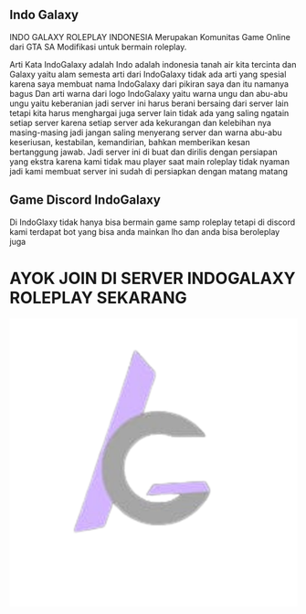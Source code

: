 ## Indo Galaxy

INDO GALAXY ROLEPLAY INDONESIA Merupakan Komunitas Game Online dari GTA SA Modifikasi untuk bermain roleplay.

Arti Kata IndoGalaxy adalah Indo adalah indonesia tanah air kita tercinta dan Galaxy yaitu alam semesta arti dari IndoGalaxy tidak ada arti yang spesial karena saya membuat nama IndoGalaxy dari pikiran saya dan itu namanya bagus
Dan arti warna dari logo IndoGalaxy yaitu warna ungu dan abu-abu ungu yaitu keberanian jadi server ini harus berani bersaing dari server lain tetapi kita harus menghargai juga server lain tidak ada yang saling ngatain setiap server karena setiap server ada kekurangan dan kelebihan nya masing-masing jadi jangan saling menyerang server  dan warna abu-abu keseriusan, kestabilan, kemandirian, bahkan memberikan kesan bertanggung jawab. Jadi server ini di buat dan dirilis dengan persiapan yang ekstra karena kami tidak mau player saat main roleplay tidak nyaman jadi kami membuat server ini sudah di persiapkan dengan matang matang

## Game Discord IndoGalaxy
Di IndoGlaxy tidak hanya bisa bermain game samp roleplay tetapi di discord kami terdapat bot yang bisa anda mainkan lho dan anda bisa beroleplay juga

# AYOK JOIN DI SERVER INDOGALAXY ROLEPLAY SEKARANG
![img 1](ig3.png)
